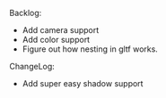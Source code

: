Backlog:
- Add camera support
- Add color support
- Figure out how nesting in gltf works.

ChangeLog:
- Add super easy shadow support